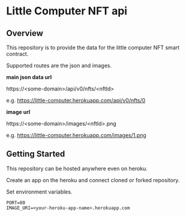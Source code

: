# Little Computer NFT api

## Overview
This repository is to provide the data for the little computer NFT smart contract.

Supported routes are the json and images.

**main json data url**

https://\<some-domain\>/api/v0/nfts/\<nftId\>

e.g. https://little-computer.herokuapp.com/api/v0/nfts/0

**image url**

https://\<some-domain\>/images/\<nftId\>.png

e.g. https://little-computer.herokuapp.com/images/1.png



## Getting Started
This repository can be hosted anywhere even on heroku.

Create an app on the heroku and connect cloned or forked repository.

Set environment variables.
```
PORT=80
IMAGE_URI=<your-heroku-app-name>.herokuapp.com
```
